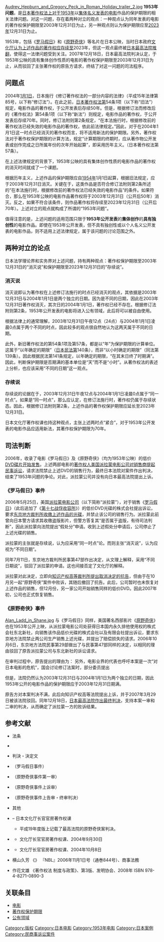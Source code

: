[Audrey_Hepburn_and_Gregory_Peck_in_Roman_Holiday_trailer_2.jpg](https://zh.wikipedia.org/wiki/File:Audrey_Hepburn_and_Gregory_Peck_in_Roman_Holiday_trailer_2.jpg "fig:Audrey_Hepburn_and_Gregory_Peck_in_Roman_Holiday_trailer_2.jpg")
**1953年问题**，是[日本著作权法上对于](https://zh.wikipedia.org/wiki/日本著作权法 "wikilink")[1953年](../Page/1953年.md "wikilink")以[集体名义发表的](https://zh.wikipedia.org/wiki/集体创作作品 "wikilink")[电影](../Page/电影.md "wikilink")作品的保护期限的相关法律问题。对这一问题，存在着两种对立的观点：一种观点认为同年发表的电影的著作权保护期限至2003年12月31日为止，另一种观点则认为保护期限应至[2023年](https://zh.wikipedia.org/wiki/2023年 "wikilink")12月31日为止。

1953年，包括《[罗马假日](https://zh.wikipedia.org/wiki/罗马假日 "wikilink")》和《[原野奇侠](https://zh.wikipedia.org/wiki/原野奇侠 "wikilink")》等名片在日本公映，当时日本政府[文化厅认为上述作品的](https://zh.wikipedia.org/wiki/文化厅 "wikilink")[著作权应存续至](https://zh.wikipedia.org/wiki/著作权 "wikilink")2023年，但这一观点最终被[日本最高法院推翻](https://zh.wikipedia.org/wiki/日本最高法院 "wikilink")，使得这一法律问题受到关注。2007年12月18日，日本最高法院判决认定，于1953年公映的具有集体创作性质的电影的著作权保护期限至2003年12月31日为止，从而驳回了主张著作权的原告方请求，终结了对这一问题的司法程序。

## 问题点

2004年[1月1日](../Page/1月1日.md "wikilink")，日本施行《修订著作权法的一部分内容的法律》（平成15年法律第85号，以下称“修订法”）。在此之前，[日本著作权法第](https://zh.wikipedia.org/wiki/日本著作权法 "wikilink")54条1项（以下称“旧法”）规定，电影作品的著作权，于公开发表后存续50年。但是，根据修订法而修改后的《著作权法》第54条1项（以下称“新法”）则规定，电影作品的著作权，于公开发表后存续70年。同时，修订法附则第2条规定，“在本法施行时，根据修改前的著作权法已经失效的电影作品的著作权，依此前法律规定。”因此，对于在2004年1月1日这一时点已经消灭的著作权而言，将不适用新法的保护期限。另外，著作权法对于著作权保护期限的计算方法，规定“计算期限的终期时，应从著作物公开发表或创作完成之日所属年份的次年开始起算”，即采用历年主义。（日本著作权法第57条）。

在上述法律规定的背景下，1953年公映的具有集体创作性质的电影作品的著作权的消灭时间就成了一个课题。

根据历年主义，上述作品的保护期限应自[1954年](../Page/1954年.md "wikilink")1月1日起算，根据旧法规定，应于2003年12月31日消灭。关键在于，这类作品是否符合修订法附则第2条所述的“在本法施行时，根据修改前的著作权法已经失效的电影作品”的条件。如果符合，那么在1953年公映的电影作品著作权将于2003年12月31日（公开后50年）消灭。反之，如果不符合该条件，则作品著作权将存续至2023年12月31日（公开后70年）。上述对立的观点就构成了所谓的“1953年问题”。

值得注意的是，上述问题的适用范围只限于**1953年公开发表**的**集体创作**的**具有独创性**的电影作品。即使在1953年公开发表，但不具有独创性或以个人名义公开发表的电影作品，则不适用上述法律规定，属于该问题的讨论范围之外。

## 两种对立的论点

日本法学理论界和实务界对上述问题，持有两种观点：著作权保护期限至2003年12月31日的“消灭说”和保护期限至2023年12月31日的“存续说”。

### 消灭说

消灭说即认为著作权在上述修订法施行的时点已经消灭的观点，其依据是2003年12月31日与2004年1月1日是两个独立的日期。因为是不同的日期，因此在2003年12月31日著作权消灭，其次日的2004年1月1日，著作权已经不存在。根据修订法附则第2条，1953年公开发表的电影将进入公有领域，此后将可以被自由使用。

根据法律上的通常理解，2003年12月31日午夜12点（24点）与2004年1月1日凌晨0点属于两个不同的时点，因此较多的观点很自然地认为这两天属于不同的日期。

此外，新旧著作权法的第54条1项及第57条，都是以“年”为保护期限的计算单位。这属于“以年确定的期限”（[日本民法第](https://zh.wikipedia.org/wiki/日本民法 "wikilink")140条），而非“以小时确定的期限”（同法第139条）。因此根据民法第141条规定，以年确定的期限，“在其末日终了时期满”。因此，判断保护期限是否期满的基本单位是“天”而不是“小时”。从著作权法的表述上分析，也应该采用“不同的日期”这一观点。

### 存续说

存续说的论据在于，2003年12月31日午夜12点与2004年1月1日凌晨0点属于“同一时点”。如果是“同一时点”，那么应认定，在修订法施行时，著作权仍属于存续状态。因此，根据修订法附则第2条，上述作品的著作权保护期限应延长至2023年12月31日。

日本文化厅著作权课也持这种观点，主张上述两时点“紧合”，对于1953年公开发表的电影作品应适用新法，其著作权保护期限为70年。

## 司法判断

2006年，收录了电影《罗马假日》及《原野奇侠》（均为1953年公映）的低价[DVD碟片开始发售](https://zh.wikipedia.org/wiki/DVD "wikilink")。上述两部电影的[著作权人美国派拉蒙电影公司对销售商提起民事诉讼](https://zh.wikipedia.org/wiki/著作权人 "wikilink")，请求法院禁止上述DVD的销售行为，最终日本法院对案件作出判决，结束了1953年问题的争论。对此，派拉蒙公司并没有向日本最高法院提出上诉。

### 《罗马假日》事件

2006年5月25日，美国[派拉蒙电影公司](https://zh.wikipedia.org/wiki/派拉蒙电影公司 "wikilink")（以下简称“派拉蒙”），对于销售《[罗马假日](https://zh.wikipedia.org/wiki/罗马假日 "wikilink")》（此后追加了《[第十七战俘收容所](https://zh.wikipedia.org/wiki/第十七战俘收容所 "wikilink")》）的低价DVD光碟的株式会社提出诉讼，要求[东京地方裁判所收缴上述作品的光碟](https://zh.wikipedia.org/wiki/东京地方裁判所 "wikilink")，并禁止该公司的销售行为。派拉蒙此前曾向日本警方请求其收缴盗版影片，但警方答复其“是否属于盗版，有待司法判断”，因此派拉蒙向法院提出“假处分”申请。收到上述假处分申请后，公司停止了上述光碟的销售。

派拉蒙的主张就是存续说，认为应采用“同一时点”论。而则主张“消灭说”，认为应视为“不同日期”。

同年7月11日，东京地方裁判所民事第47部作出决定，从文理上解释，采用“不同日期说”，驳回了派拉蒙的申请。这也间接否定了文化厅的解释。

派拉蒙对此决定，立即向[知识产权高等裁判所提出取消决定的](https://zh.wikipedia.org/wiki/知识产权高等裁判所 "wikilink")[抗告](https://zh.wikipedia.org/wiki/抗告 "wikilink")，但由于在10月另一起“原野奇侠”案件中败诉，其随后撤回了抗告。此后，公司暂时也未恢复对上述作品的销售，但12月份，另一家公司开始销售同样的低价DVD。因此2007年初，公司也正式恢复销售。

### 《原野奇侠》事件

[Alan_Ladd_in_Shane.jpg](https://zh.wikipedia.org/wiki/File:Alan_Ladd_in_Shane.jpg "fig:Alan_Ladd_in_Shane.jpg")
与《罗马假日》同样，美国著名西部影片《[原野奇侠](https://zh.wikipedia.org/wiki/原野奇侠 "wikilink")》也在1953年公开上映，从派拉蒙电影公司处获得日本国内永久排他使用权的株式会社东北新社，向销售该作品低价光碟的株式会社以及有限会社提出诉讼，要求东京地方法院禁止两公司生产销售上述光碟，并提出了赔偿损失的请求。2006年10月6日，东京地方法院民事第29部做出了与民事第47部同样的决定，以相同的理由驳回了原告派拉蒙公司与东北新社的诉讼请求。

在审判过程中，原告提出的理由为：  另外，电影业界的代表也呼吁本案是一次“对日本电影的危机”，国会讨论修订法案时，部分委员提出

但是，法院仍然认为2003年12月31日与2004年1月1日为两个独立的日期，因此1953年公开的电影作品的保护期限应于2003年12月31日期满。

原告方对本案判决不满，此后向知识产权高等法院提出上诉，并于2007年3月29日被该法院驳回。同年12月18日，[日本最高法院作出最终判决](https://zh.wikipedia.org/wiki/日本最高法院 "wikilink")，支持本案一审和二审的判决，从而确定了派拉蒙一方的败诉结果。

## 参考文献

  - 法条

<!-- end list -->

  - [](https://web.archive.org/web/20111017194834/http://www.shugiin.go.jp/itdb_housei.nsf/html/housei/15620030618085.htm)

<!-- end list -->

  - 判決・決定文

<!-- end list -->

  - （罗马假日事件）

  - （原野奇侠事件第一审）

  - （原野奇侠事件上诉审）

  - （原野奇侠事件上告审・终审判决）

<!-- end list -->

  - 其他

<!-- end list -->

  - – 日本文化厅长官官房著作权课

      -
        平成19年度版上记载了最高法院的原野奇侠案判决。

  - [](https://web.archive.org/web/20080930105502/http://www.mext.go.jp/b_menu/public/2004/04092901.htm)
    - 文化厅长官官房著作权课、2004年9月30日

  - [](https://web.archive.org/web/20090114032951/http://www.mext.go.jp/b_menu/public/2004/04100601.htm)
    - 文化厅长官官房著作权课、2004年10月8日

  - 横山久芳 《》 『NBL』2006年11月1日号（通巻844号）、商事法務

  - 作花文雄 《著作权法 制度与政策》、第3版、发明协会、2008年 ISBN 978-4-8271-0890-3

## 关联条目

  - [电影](../Page/电影.md "wikilink")
  - [著作权保护期限](https://zh.wikipedia.org/wiki/著作权保护期限 "wikilink")
  - [公有领域](../Page/公有领域.md "wikilink")

[Category:版权](https://zh.wikipedia.org/wiki/Category:版权 "wikilink")
[Category:日本电影](https://zh.wikipedia.org/wiki/Category:日本电影 "wikilink")
[Category:1953年电影](https://zh.wikipedia.org/wiki/Category:1953年电影 "wikilink")
[Category:日本案例](https://zh.wikipedia.org/wiki/Category:日本案例 "wikilink")
[Category:民商事诉讼案件](https://zh.wikipedia.org/wiki/Category:民商事诉讼案件 "wikilink")